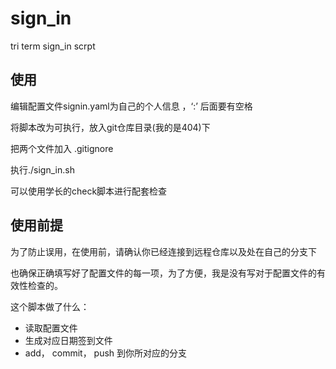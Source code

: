 # sign_in
tri term sign_in scrpt


## 使用

编辑配置文件signin.yaml为自己的个人信息 ，‘:’ 后面要有空格

将脚本改为可执行，放入git仓库目录(我的是404)下

把两个文件加入 .gitignore

执行./sign_in.sh



可以使用学长的check脚本进行配套检查

## 使用前提

为了防止误用，在使用前，请确认你已经连接到远程仓库以及处在自己的分支下

也确保正确填写好了配置文件的每一项，为了方便，我是没有写对于配置文件的有效性检查的。



这个脚本做了什么：

- 读取配置文件
- 生成对应日期签到文件
- add， commit， push 到你所对应的分支



